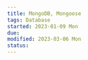 ```yaml
---
title: MongoDB, Mongoose
tags: Database   
started: 2023-01-09 Mon
due: 
modified: 2023-03-06 Mon
status: 
---
```

